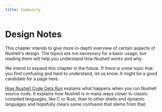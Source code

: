 ```yaml
---
title: Community
---
```


# Design Notes

This chapter intends to give more in-depth overview of certain aspects of Nushell's design. The topics are not necessary for a basic usage, but reading them will help you understand how Nushell works and why.

We intend to expand this chapter in the future. If there is some topic that you find confusing and hard to understand, let us know. It might be a good candidate for a page here.

[How Nushell Code Gets Run](how_nushell_code_gets_run) explains what happens when you run Nushell source code. It explains how Nushell is in many ways closer to classic compiled languages, like C or Rust, than to other shells and dynamic languages and hopefully clears some confusion that stems from that.
